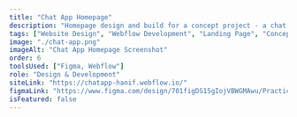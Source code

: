 ```yaml
---
title: "Chat App Homepage"
description: "Homepage design and build for a concept project - a chat application."
tags: ["Website Design", "Webflow Development", "Landing Page", "Concept"]
image: "./chat-app.png"
imageAlt: "Chat App Homepage Screenshot"
order: 6
toolsUsed: ["Figma, Webflow"]
role: "Design & Development"
siteLink: "https://chatapp-hanif.webflow.io/"
figmaLink: "https://www.figma.com/design/701figDS15gIojVBWGMAwu/Practice--Chat-App-Homepage-Design--Copy-?node-id=9404-18&t=h2AjjOpC4b5XbC5Q-1"
isFeatured: false
---
```

